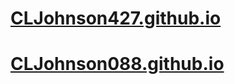 # [CLJohnson427.github.io](https://cljohnson427.github.io/)
# [CLJohnson088.github.io](https://cljohnson088.github.io/)
